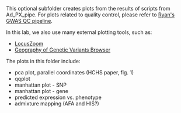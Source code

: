 This optional subfolder creates plots from the results of scripts from Ad_PX_pipe. For plots related to quality control, please refer to [Ryan's GWAS QC pipeline](https://github.com/RyanSchu/gwasqc_pipeline/wiki).

In this lab, we also use many external plotting tools, such as:
* [LocusZoom](http://locuszoom.org/)
* [Geography of Genetic Variants Browser](https://popgen.uchicago.edu/ggv/?data=%221000genomes%22&chr=11&pos=116663707)

The plots in this folder include:
* pca plot, parallel coordinates (HCHS paper, fig. 1)
* qqplot
* manhattan plot - SNP
* manhattan plot - gene
* predicted expression vs. phenotype
* admixture mapping (AFA and HIS?)



